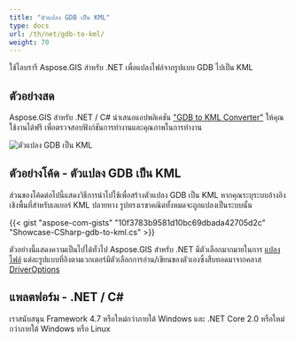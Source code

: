 ```yaml
---
title: "ตัวแปลง GDB เป็น KML"
type: docs
url: /th/net/gdb-to-kml/
weight: 70
---
```


ใช้ไลบรารี Aspose.GIS สำหรับ .NET เพื่อแปลงไฟล์จากรูปแบบ GDB ไปเป็น KML

## **ตัวอย่างสด**

Aspose.GIS สำหรับ .NET / C# นำเสนอแอปพลิเคชัน ["GDB to KML Converter"](https://products.aspose.app/gis/conversion/gdb-to-kml) ให้คุณใช้งานได้ฟรี เพื่อตรวจสอบฟังก์ชันการทำงานและคุณภาพในการทำงาน

![ตัวแปลง GDB เป็น KML](conversion.png)

## **ตัวอย่างโค้ด - ตัวแปลง GDB เป็น KML**

ส่วนของโค้ดต่อไปนี้แสดงวิธีการนำไปใช้เพื่อสร้างตัวแปลง GDB เป็น KML หากคุณระบุระบบอ้างอิงเชิงพื้นที่สำหรับเลเยอร์ KML ปลายทาง รูปทรงเรขาคณิตทั้งหมดจะถูกแปลงเป็นระบบนั้น

{{< gist "aspose-com-gists" "10f3783b9581d10bc69dbada42705d2c" "Showcase-CSharp-gdb-to-kml.cs" >}}

ตัวอย่างนี้แสดงความเป็นไปได้ทั่วไป Aspose.GIS สำหรับ .NET มีตัวเลือกมากมายในการ [แปลงไฟล์](https://docs.aspose.com/gis/net/vector-layers/) แต่ละรูปแบบที่อิงตามเวกเตอร์มีตัวเลือกการอ่าน/เขียนของตัวเองซึ่งสืบทอดมาจากคลาส [DriverOptions](https://reference.aspose.com/gis/net/aspose.gis/driveroptions)

## **แพลตฟอร์ม - .NET / C#**

เราสนับสนุน Framework 4.7 หรือใหม่กว่าภายใต้ Windows และ .NET Core 2.0 หรือใหม่กว่าภายใต้ Windows หรือ Linux
